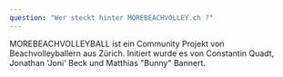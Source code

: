 ```yaml
---
question: "Wer steckt hinter MOREBEACHVOLLEY.ch ?"
---
```


MOREBEACHVOLLEYBALL ist ein Community Projekt von Beachvolleyballern aus Zürich.
Initiert wurde es von Constantin Quadt, Jonathan 'Joni' Beck und Matthias "Bunny" Bannert. 